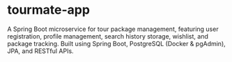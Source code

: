 # tourmate-app
A Spring Boot microservice for tour package management, featuring user registration, profile management, search history storage, wishlist, and package tracking. Built using Spring Boot, PostgreSQL (Docker &amp; pgAdmin), JPA, and RESTful APIs.
